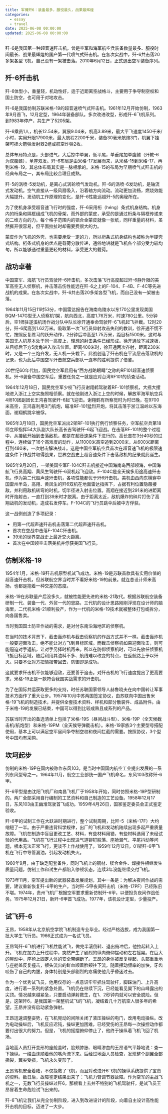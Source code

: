 ```yaml
---
title: 军博歼6：装备最多，服役最久，战果最辉煌
categories:
  - essay
  - travel
date: 2025-06-08 00:00:00
updated: 2025-06-08 00:00:00
---
```


歼-6是我国第一种超音速歼击机，曾是空军和海军航空兵装备数量最多、服役时间最长、战果最辉煌的国产第一代喷气式歼击机。在各次实战中，歼-6共击落20多架各型飞机，自己没有一架被击落。2010年6月12日，正式退出空军装备序列。

<!-- more -->

## 歼-6歼击机

歼-6体型小，重量轻，机动性好，适于近距离空战格斗，主要用于争夺制空权和国土防空，也可用于对地攻击。

歼-6是我国仿制苏联米格-19的超音速喷气式歼击机。1961年12月开始仿制，1963年9月首飞，12月定型，1964年装备部队。多次改进改型，形成歼-6飞机系列。到1983年停产，共生产了5205架。

歼-6乘员1人，机长12.54米，翼展9.04米，机高3.89米，最大平飞速度1450千米/小时，实用升限17900米，最大航程2200千米，装备30毫米航炮3门，机翼下挂架可挂火箭弹发射器2组或航空炸弹2枚。

总体布局特点是，头部进气，大后掠中单翼，低平尾，单垂尾加单腹鳍（歼教-6为双腹鳍），单座双发。歼-6布局是由米格-17发展而来，从米格-15到米格-17，再到米格-19，其总体布局其实是一脉相承的。米格-15的布局为早期喷气式歼击机的经典布局之一，其布局比较合理且成熟。

歼-5的涡喷-5发动机，是离心式涡轮喷气发动机。歼-6的涡喷-6发动机，是轴流式发动机。空气直接从一级风扇吸入，沿着轴方向流动。流动更加流畅，燃烧效能大幅提升。发动机工作原理的变化，是歼-6性能远超歼-5的奥秘所在。

为了使机身承受超音速飞行时的强度，歼-6采用桁（héng）条式机身结构。机身内的桁条和隔框组成飞机的骨架，而外部的蒙皮，承受的是通过桁条与隔框传递来的二维方向的力。每个格子范围内的铝合金蒙皮就像一张纸，同样重量的材料，虽然撕开很容易，但平面拉扯时却需要费很大的力。

蒙皮作为飞机的外壳，也需要承受一定的力，所以桁条式机身结构也被称为半硬壳式结构。桁条式机身的优点是载荷分散传递，通俗地讲就是飞机各个部分受力较均匀，所以能够通过重量更轻的材料，承受更大的载荷。

## 战功卓著

中国空军、海航飞行员驾驶歼-6歼击机，多次击落飞行高度超过歼-6静升限的美军高空无人侦察机，并击落击伤性能远在歼-6之上的F-104、F-4B、F-4C等先进战机的成果。在各次实战中，歼-6共击落20多架各型飞机，而自己没有一架被击落。

1964年11月15日11时53分，中国雷达报告在海南岛陵水以东170公里发现美国BQM-147G型无人侦察机1架，航向西北，高度1.76万米，时速780公里。5分钟后，空1师驻遂溪机场作战分队中队长徐开通奉命驾驶歼-6飞机起飞拦截。12时20分，歼-6爬高到1.62万米。吸取第一次飞行员仰射攻击失利的教训，徐开通不慌不忙，按照反复练习的跃升动作，2分钟后冲高至1.75万米，距目标1500米。这时与美国无人机基本处于同一高度上，理想的射击条件已经形成。徐开通放下减速板，从目标后下方5度角进入攻击位置。距离400米时，徐开通两次齐射，距离230米时，又是一个三炮齐发，无人机一头栽下。此战创造了歼击机在平流层击落敌机的记录，也为此后中国空军歼击航空兵部队一连串的胜利提供了借鉴。

20世纪60年代初，国民党空军启用有“西方战略眼睛”之称的RF101超音速侦察机。歼-6装备中国空军后，重要任务之一就是应对台湾RF101的侦查活动。

1964年12月18日，国民党空军少校飞行员谢翔鹤驾驶着RF-101侦察机，大摇大摆地进入浙江上空实施照相侦察。就在他刚进入浙江上空的时候，解放军海军航空兵4师10团副团长王鸿喜驾驶歼-6起飞迎击。谢翔鹤有所察觉时为时已晚，在9700米高空，王鸿喜利用3门航炮，瞄准RF-101猛烈开炮，将其击落于浙江温岭以东海面，谢翔鹤跳伞被俘。

1965年3月18日，国民党空军派出2架RF-101执行例行侦察任务，空军航空兵第18师立即指挥54大队副大队长高长吉驾驶歼-6起飞迎战。在击落RF-101的整个过程中，从接敌开始到击落敌机，都是在超音速条件下进行的。高长吉在3分40秒的过程中，连续做了16个高难度的动作，从11000米高空追到2000米，从600米距离打到480米，一次射击解决战斗。这是中国空军航空兵首次在超音速飞机的极限速度条件下作战并取得战果，世界空战史上超音速条件下击落敌机的纪录就此诞生。

1965年9月20日，一架美国空军F-104C歼击机接近中国海南岛西部领海，中国海航飞行员高翔、黄凤生驾驶歼-6双机起飞迎敌。F-104C是全天候多用途高速歼击机，作为第二代超声速歼击机，各项性能都优于歼6歼击机。美机由西向东横穿中国雷州半岛，高翔、黄凤生的歼6双机在地面雷达指挥下，占据有利位置隐蔽接敌，并利用敌机转弯的时机，切半径进入射击位置。高翔在接近到291米的进距离时开炮射击，一直打到39米时才脱离。由于距离太近，敌机爆炸的碎片打伤了高翔战机的发动机，造成右发停车。F-104C的飞行员跳伞后被中方俘获。

这一战例创造了多项纪录：

- 用第一代超声速歼击机击落第二代超声速歼击机。
- 首次在空战中击落F-104C歼击机。
- 39米的世界空战史上最近交火距离。
- 首次在中国领空击落美机并俘获美国飞行员。

## 仿制米格-19

1954年1月，米格-19歼击机原型机试飞成功。米格-19是苏联首款具有实用价值的超音速歼击机，但苏联航空界当时并不看好米格-19的前景。就连总设计师米高扬，也都是抱着一种交差的态度。

米格-19在苏联量产后没多久，就被性能更先进的米格-21取代。根据苏联航空装备研制一代、装备一代、外贸一代的思路，三代机的设计思路刚刚浮现在设计师的脑海里，二代机米格-21顺利投产，作为一代机的米格-19技术就被整体打包或拆分，向各国售卖。

当时我国国土防空作战的需求，是对付东南沿海地区的侦察机。

在当时的技术背景下，截击轰炸机与截击侦察机的作战方式并不一样。截击轰炸机一般要迎面攻击，绝不能让对方飞到目标区域。而截击侦察机如果迎面攻击，则可能逼迫对手返航，让对手另择时机再来。所以在防御侦察机时，可以先放任侦察机飞抵目标区域，随后利用其油料不多、航线难以改变的特点，在返航路上予以歼灭。只要不让对方把情报带回去，防御即是成功。

这就要求歼击机不仅能够迎敌，还要善于追击。对歼击机的飞行速度提出了更高要求，米格-19正是一款符合我国实战需求的歼击机。

为了在国际共运获取更多的支持，时任苏联国家领导人赫鲁晓夫在向中国转让军事技术方面作了重大让步。1957年10月中苏两国签定协议，由苏联向中国出售米格-19飞机的制造技术，并提供全套技术资料、样机和部分散装件、成品附件。由于米格-19的发展已结束，中国可以得到比较成熟且成系列的产品。

苏联当时开出的备选清单上包括了米格-19S（昼间战斗型）、米格-19P（全天候截击机/航炮型）和米格-19PM（全天候导弹截击机）。米格-19家族3个主要型号搭配使用，基本上可以满足空军昼间争夺制空权和夜间拦截的需要。按照协议，3个型号中国均有采购。

## 坎坷起步

仿制的米格-19P在国内被称作东风103，是当时中国国内航空工业提出发展的一系列东风型号之一。1964年11月，航空工业部统一国产飞机命名，东风103改称歼-6甲。

歼-6甲型是由沈阳飞机厂和南昌飞机厂于1958年开始，同时仿照米格-19P型研制的。两厂全部采用自行编制的工艺资料和自己制造的工艺设备。1958年12月17日，东风103由王幽淮驾驶首飞成功。1959年4月26日，国家鉴定委员会正式鉴定验收。

歼-6甲的试制工作在大跃进时期进行，整个试制周期，比歼-5（米格-17F）大约缩短了一半。由于严重违背科学规律，出厂的飞机和发动机陆续出现多起严重质量故障。飞机在制造中盲目更改工艺、材料，有些材料用错，有些材料选用了未经试验的代用品。飞机在飞行过程中出现进气道铆钉脱落、座舱漏气、平尾抖动等问题，根本无法正常飞行，更谈不上作战使用了。1959年12月12日，01架歼-6甲飞机在飞行中导管漏油，引起发动机失火。

1960年9月，由于缺乏配套备件，同时飞机上的钢材、镁合金件、焊接件相继发生质量问题，仿制工作和试生产都陷入停顿状态，连续3年没能继续交付飞机。

1973年11月，空军提出新的武器装备发展规划，其中一条是：为解决夜间作战的需要，建议重新恢复歼-6甲的生产。当时歼-5甲夜间歼击机（米格-17PF）已经陈旧不堪。1974年，贵州飞机厂根据空军要求重新仿制歼-6甲，以便担负夜间作战任务。1975年12月21日，新歼-6甲首飞成功。1977年，该机设计定型，少量投产。

## 试飞歼-6

王昂，1958年从北京航空学院飞机制造专业毕业。经过严格选拔，成为我国第一批大学生飞行员。1966正式成为一名试飞员。

王昂驾歼-6飞机进行飞机性能试飞，做完半滚倒转、退出俯冲后，他拉起转入上升。飞机在加力上升过程中，突然产生了剧烈的纵向俯仰摆动和左右摇晃。在巨大的晃动中，座椅上固定人体的安全带绷断了。王昂的身体被反复弹起，头部重重地与座舱盖反复撞击，额头流出的鲜血顺着脸颊往下流。随着摆动频率的加快，牙齿咬伤了自己的内腮，身体特别是头部剧烈的疼痛使他几乎昏迷过去。

作为一个优秀试飞员，他用仅存的一点意识牢牢抓住驾驶杆，脚踩油门、上升高度，进行着一系列的紧急处置。飞机仍在继续下沉，已经能看见翼下的山峰露出的尖顶。情况越来越紧急，只要启动弹射救生，在1、2秒钟内就可以安全脱险。但是，这架歼6，是我国第一架整机试飞的飞机，凝结着几十万航空人很多年的希望。王昂并没有启动紧急弹射。

王昂迅速调整姿势，在飞机晃动的间隙关闭了液压操纵的电门，改用电动操纵。改为电动操纵后，飞机反应迟钝，操纵更加困难，已经受伤的王昂每一次操控动作都要付出很大的努力。但是，飞机的摇摆俯仰停止了，他终于操纵着飞机飞回了机场。

当地面人员打开变形的座舱盖时，脸颊肿胀、眼睛渗血的王昂语气平静地说：查一下操纵。一缕血沫顺着他的嘴角流下来。后经过地面人员检查，发现整个副翼全部撕裂，翼尖受损，飞机永久变形了。

王昂驾机安全着陆，不仅挽救了飞机，而且对改进歼6飞机的操纵系统提供了宝贵的资料。数日后，故障鉴定结果出来了：飞机力臂调节器故障。作为空军的主战飞机之一，无数飞行员操纵过歼6，那根看上去并不特别的飞机驾驶杆，是试飞员王昂冒着生命危险试飞出来的。

歼-6飞机让我们从完全仿制阶段，进入到改进设计的阶段，向着自主设计高性能歼击机的目标，迈进了一大步。